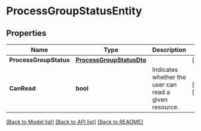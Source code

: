 # ProcessGroupStatusEntity

## Properties

Name | Type | Description | Notes
------------ | ------------- | ------------- | -------------
**ProcessGroupStatus** | [**ProcessGroupStatusDto**](ProcessGroupStatusDTO.md) |  | [optional] 
**CanRead** | **bool** | Indicates whether the user can read a given resource. | [optional] [readonly] 

[[Back to Model list]](../README.md#documentation-for-models) [[Back to API list]](../README.md#documentation-for-api-endpoints) [[Back to README]](../README.md)


